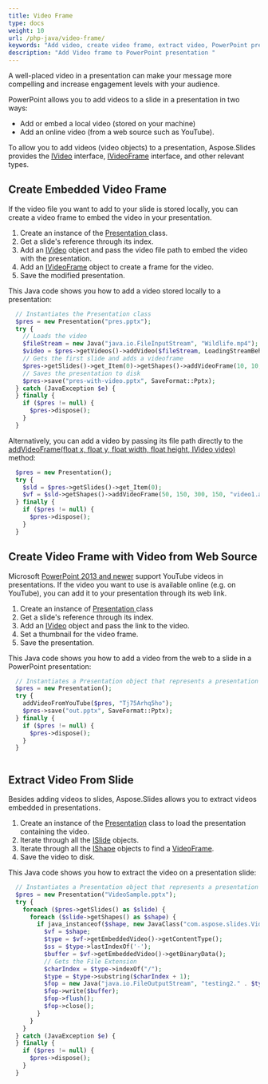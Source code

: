 ```yaml
---
title: Video Frame
type: docs
weight: 10
url: /php-java/video-frame/
keywords: "Add video, create video frame, extract video, PowerPoint presentation, Java, Aspose.Slides for PHP via Java"
description: "Add Video frame to PowerPoint presentation "
---
```


A well-placed video in a presentation can make your message more compelling and increase engagement levels with your audience. 

PowerPoint allows you to add videos to a slide in a presentation in two ways:

* Add or embed a local video (stored on your machine)
* Add an online video (from a web source such as YouTube).

To allow you to add videos (video objects) to a presentation, Aspose.Slides provides the [IVideo](https://reference.aspose.com/slides/php-java/com.aspose.slides/ivideo/) interface, [IVideoFrame](https://reference.aspose.com/slides/php-java/com.aspose.slides/ivideoframe/) interface, and other relevant types.

## **Create Embedded Video Frame**

If the video file you want to add to your slide is stored locally, you can create a video frame to embed the video in your presentation. 

1. Create an instance of the [Presentation ](https://reference.aspose.com/slides/php-java/com.aspose.slides/Presentation)class.
1. Get a slide's reference through its index. 
1. Add an [IVideo](https://reference.aspose.com/slides/php-java/com.aspose.slides/ivideo/) object and pass the video file path to embed the video with the presentation.
1. Add an [IVideoFrame](https://reference.aspose.com/slides/php-java/com.aspose.slides/ivideoframe/) object to create a frame for the video.
1. Save the modified presentation. 

This Java code shows you how to add a video stored locally to a presentation:

```php
  // Instantiates the Presentation class
  $pres = new Presentation("pres.pptx");
  try {
    // Loads the video
    $fileStream = new Java("java.io.FileInputStream", "Wildlife.mp4");
    $video = $pres->getVideos()->addVideo($fileStream, LoadingStreamBehavior::KeepLocked);
    // Gets the first slide and adds a videoframe
    $pres->getSlides()->get_Item(0)->getShapes()->addVideoFrame(10, 10, 150, 250, $video);
    // Saves the presentation to disk
    $pres->save("pres-with-video.pptx", SaveFormat::Pptx);
  } catch (JavaException $e) {
  } finally {
    if ($pres != null) {
      $pres->dispose();
    }
  }

```

Alternatively, you can add a video by passing its file path directly to the [addVideoFrame(float x, float y, float width, float height, IVideo video)](https://reference.aspose.com/slides/php-java/com.aspose.slides/ishapecollection/#addVideoFrame-float-float-float-float-com.aspose.slides.IVideo-) method:

```php
  $pres = new Presentation();
  try {
    $sld = $pres->getSlides()->get_Item(0);
    $vf = $sld->getShapes()->addVideoFrame(50, 150, 300, 150, "video1.avi");
  } finally {
    if ($pres != null) {
      $pres->dispose();
    }
  }

```


## **Create Video Frame with Video from Web Source**

Microsoft [PowerPoint 2013 and newer](https://support.microsoft.com/en-us/office/versions-of-powerpoint-that-support-online-videos-2a0e184d-af50-4da9-b530-e4355ac436a9?ui=en-us&rs=en-us&ad=us) support YouTube videos in presentations. If the video you want to use is available online (e.g. on YouTube), you can add it to your presentation through its web link. 

1. Create an instance of [Presentation ](https://reference.aspose.com/slides/php-java/com.aspose.slides/Presentation)class
1. Get a slide's reference through its index. 
1. Add an [IVideo](https://reference.aspose.com/slides/php-java/com.aspose.slides/ivideo/) object and pass the link to the video.
1. Set a thumbnail for the video frame. 
1. Save the presentation. 

This Java code shows you how to add a video from the web to a slide in a PowerPoint presentation:

```php
  // Instantiates a Presentation object that represents a presentation file
  $pres = new Presentation();
  try {
    addVideoFromYouTube($pres, "Tj75Arhq5ho");
    $pres->save("out.pptx", SaveFormat::Pptx);
  } finally {
    if ($pres != null) {
      $pres->dispose();
    }
  }

```

```php

```

## **Extract Video From Slide**

Besides adding videos to slides, Aspose.Slides allows you to extract videos embedded in presentations.

1. Create an instance of the [Presentation](https://reference.aspose.com/slides/php-java/com.aspose.slides/Presentation) class to load the presentation containing the video.
2. Iterate through all the [ISlide](https://reference.aspose.com/slides/php-java/com.aspose.slides/islide/) objects.
3. Iterate through all the [IShape](https://reference.aspose.com/slides/php-java/com.aspose.slides/ishape/) objects to find a [VideoFrame](https://reference.aspose.com/slides/php-java/com.aspose.slides/videoframe/).
4. Save the video to disk.

This Java code shows you how to extract the video on a presentation slide:

```php
  // Instantiates a Presentation object that represents a presentation file
  $pres = new Presentation("VideoSample.pptx");
  try {
    foreach ($pres->getSlides() as $slide) {
      foreach ($slide->getShapes() as $shape) {
        if java_instanceof($shape, new JavaClass("com.aspose.slides.VideoFrame")) {
          $vf = $shape;
          $type = $vf->getEmbeddedVideo()->getContentType();
          $ss = $type->lastIndexOf('-');
          $buffer = $vf->getEmbeddedVideo()->getBinaryData();
          // Gets the File Extension
          $charIndex = $type->indexOf("/");
          $type = $type->substring($charIndex + 1);
          $fop = new Java("java.io.FileOutputStream", "testing2." . $type);
          $fop->write($buffer);
          $fop->flush();
          $fop->close();
        }
      }
    }
  } catch (JavaException $e) {
  } finally {
    if ($pres != null) {
      $pres->dispose();
    }
  }

```

